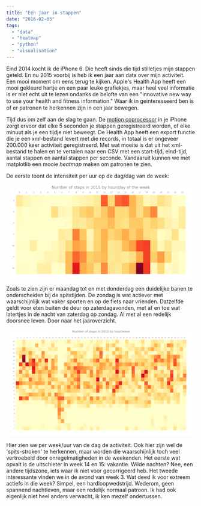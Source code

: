```yaml
---
title: "Een jaar in stappen"
date: "2016-02-03"
tags: 
  - "data"
  - "heatmap"
  - "python"
  - "visualisation"
---
```


Eind 2014 kocht ik de iPhone 6. Die heeft sinds die tijd stilletjes mijn stappen geteld. En nu 2015 voorbij is heb ik een jaar aan data over mijn activiteit. Een mooi moment om eens terug te kijken. Apple's Health App heeft een mooi gekleurd hartje en een paar leuke grafiekjes, maar heel veel informatie is er niet echt uit te lezen ondanks de belofte van een "innovative new way to use your health and ﬁtness information." Waar ik in geïnteresseerd ben is of er patronen te herkennen zijn in een jaar bewegen.

Tijd dus om zelf aan de slag te gaan. De [motion coprocessor](https://en.wikipedia.org/wiki/Apple_motion_coprocessors) in je iPhone zorgt ervoor dat elke 5 seconden je stappen geregistreerd worden, of elke minuut als je een tijdje niet beweegt. De Health App heeft een export functie die je een xml-bestand levert met die records, in totaal is er ongeveer 200.000 keer activiteit geregistreerd. Met wat moeite is dat uit het xml-bestand te halen en te vertalen naar een CSV met een start-tijd, eind-tijd, aantal stappen en aantal stappen per seconde. Vandaaruit kunnen we met matplotlib een mooie _heatmap_ maken om patronen te zien.

De eerste toont de intensiteit per uur op de dag/dag van de week:

![steps_2015_dayofweek](images/steps_2015_dayofweek-1024x512.png)

Zoals te zien zijn er maandag tot en met donderdag een duidelijke banen te onderscheiden bij de spitstijden. De zondag is wat actiever met waarschijnlijk wat vaker sporten en op de fiets naar vrienden. Datzelfde geldt voor eten buiten de deur op zaterdagavonden, met af en toe wat latertjes in de nacht van zaterdag op zondag. Al met al een redelijk doorsnee leven. Door naar het jaaroverzicht.

![steps_2015_hour_week](images/steps_2015_hour_week-1024x576.png)

Hier zien we per week/uur van de dag de activiteit. Ook hier zijn wel de 'spits-stroken' te herkennen, maar worden die waarschijnlijk toch veel vertroebeld door onregelmatigheden in de weekenden. Het eerste wat opvalt is de uitschieter in week 14 en 15: vakantie. Wilde nachten? Nee, een andere tijdszone, iets waar ik niet voor gecorrigeerd heb. Het tweede interessante vinden we in de avond van week 3. Wat deed ik voor extreem actiefs in die week? Simpel, een hardloopwedstrijd. Wederom, geen spannend nachtleven, maar een redelijk normaal patroon. Ik had ook eigenlijk niet heel anders verwacht, ik ken mezelf ondertussen.
